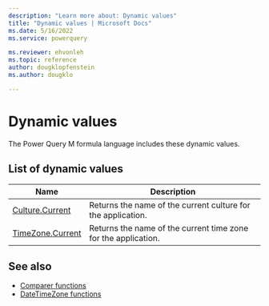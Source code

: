 ```yaml
---
description: "Learn more about: Dynamic values"
title: "Dynamic values | Microsoft Docs"
ms.date: 5/16/2022
ms.service: powerquery

ms.reviewer: ehvonleh
ms.topic: reference
author: dougklopfenstein
ms.author: dougklo

---
```

# Dynamic values

The Power Query M formula language includes these dynamic values.

## List of dynamic values
  
|Name|Description|  
|------------|---------------|  
|[Culture.Current](culture-current.md)|Returns the name of the current culture for the application.|
|[TimeZone.Current](timezone-current.md)|Returns the name of the current time zone for the application.|

## See also

* [Comparer functions](comparer-functions.md)
* [DateTimeZone functions](datetimezone-functions.md)

